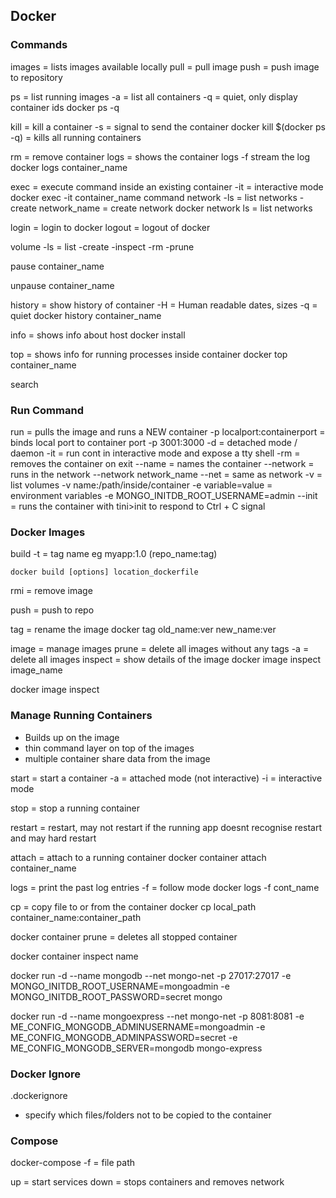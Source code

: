 ## Docker

### Commands
images = lists images available locally
pull = pull image
push = push image to repository

ps = list running images
    -a = list all containers
    -q = quiet, only display container ids
        docker ps -q

kill = kill a container
    -s = signal to send the container
        docker kill $(docker ps -q) = kills all running containers

rm = remove container
logs = shows the container logs
    -f stream the log
    docker logs container_name

exec = execute command inside an existing container
    -it = interactive mode
    docker exec -it container_name command
network
    -ls = list networks
    -create network_name = create network 
    docker network ls = list networks


login = login to docker
logout = logout of docker

volume
    -ls = list
    -create
    -inspect
    -rm
    -prune

pause container_name

unpause container_name

history = show history of container
    -H = Human readable dates, sizes
    -q = quiet
        docker history container_name

info = shows info about host docker install

top = shows info for running processes inside container
    docker top container_name

search 

### Run Command

run = pulls the image and runs a NEW container
    -p localport:containerport = binds local port to container port
        -p 3001:3000
    -d = detached mode / daemon
    -it = run cont in interactive mode and expose a tty shell
    -rm = removes the container on exit
    --name = names the container
    --network = runs in the network
        --network network_name
    --net = same as network
    -v = list volumes
        -v name:/path/inside/container
    -e variable=value = environment variables
        -e MONGO_INITDB_ROOT_USERNAME=admin
    --init = runs the container with tini>init to respond to Ctrl + C signal
    




### Docker Images

build
    -t = tag name eg myapp:1.0 (repo_name:tag)

    docker build [options] location_dockerfile

rmi = remove image

push = push to repo

tag = rename the image
    docker tag old_name:ver new_name:ver

image = manage images
    prune = delete all images without any tags
        -a = delete all images
    inspect = show details of the image
        docker image inspect image_name

docker image inspect


### Manage Running Containers
- Builds up on the image
- thin command layer on top of the images
- multiple container share data from the image

start = start a container
    -a = attached mode (not interactive)
    -i = interactive mode

stop = stop a running container

restart = restart, may not restart if the running app doesnt recognise restart and may hard restart

attach = attach to a running container
    docker container attach container_name

logs = print the past log entries
    -f = follow mode
    docker logs -f cont_name

cp = copy file to or from the container
    docker cp local_path container_name:container_path

docker container prune = deletes all stopped container

docker container inspect name


docker run -d --name mongodb --net mongo-net -p 27017:27017 -e MONGO_INITDB_ROOT_USERNAME=mongoadmin -e MONGO_INITDB_ROOT_PASSWORD=secret mongo

docker run -d --name mongoexpress --net mongo-net -p 8081:8081 -e ME_CONFIG_MONGODB_ADMINUSERNAME=mongoadmin -e ME_CONFIG_MONGODB_ADMINPASSWORD=secret -e ME_CONFIG_MONGODB_SERVER=mongodb mongo-express



###  Docker Ignore

.dockerignore
- specify which files/folders not to be copied to the container


### Compose

docker-compose
    -f = file path

up = start services
down = stops containers and removes network